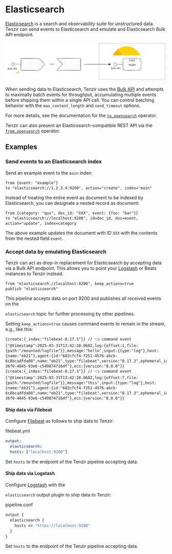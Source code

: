 # Elasticsearch

[Elasticsearch](https://www.elastic.co/elasticsearch) is a search and observability suite for unstructured data. Tenzir can send events to Elasticsearch and emulate and Elasticsearch Bulk API endpoint.

![How to send and receive data](/pr-preview/pr-116/_astro/elasticsearch.G89ivtEj_19DKCs.svg)

When sending data to Elasticsearch, Tenzir uses the [Bulk API](https://www.elastic.co/guide/en/elasticsearch/reference/current/docs-bulk.html) and attempts to maximally batch events for throughput, accumulating multiple events before shipping them within a single API call. You can control batching behavior with the `max_content_length` and `send_timeout` options.

For more details, see the documentation for the [`to_opensearch`](/reference/operators/to_opensearch) operator.

Tenzir can also present an Elasticsearch-compatible REST API via the [`from_opensearch`](/reference/operators/from_opensearch) operator.

## Examples

### Send events to an Elasticsearch index

Send an example event to the `main` index:

```tql
from {event: "example"}
to "elasticsearch://1.2.3.4:9200", action="create", index="main"
```

Instead of treating the entire event as document to be indexed by Elasticsearch, you can designate a nested record as document:

```tql
from {category: "qux", doc_id: "XXX", event: {foo: "bar"}}
to "elasticsearch://localhost:9200", id=doc_id, doc=event, action="update", index=category
```

The above example updates the document with ID `XXX` with the contents from the nested field `event`.

### Accept data by emulating Elasticsearch

Tenzir can act as drop-in replacement for Elasticsearch by accepting data via a Bulk API endpoint. This allows you to point your [Logstash](https://www.elastic.co/logstash) or Beats instances to Tenzir instead.

```tql
from "elasticsearch://localhost:9200", keep_actions=true
publish "elasticsearch"
```

This pipeline accepts data on port 9200 and publishes all received events on the

`elasticsearch` topic for further processing by other pipelines.

Setting `keep_actions=true` causes command events to remain in the stream, e.g., like this:

```tql
{create:{_index:"filebeat-8.17.3"}} // 👈 command event
{"@timestamp":2025-03-31T13:42:28.068Z,log:{offset:1,file:{path:"/mounted/logfile"}},message:"hello",input:{type:"log"},host:{name:"eb21"},agent:{id:"682cfcf4-f251-4576-abcb-6c8bcadfda08",name:"eb21",type:"filebeat",version:"8.17.3",ephemeral_id:"17f74f6e-36f0-4045-93e6-c549874716df"},ecs:{version:"8.0.0"}}
{create:{_index:"filebeat-8.17.3"}} // 👈 command event
{"@timestamp":2025-03-31T13:42:28.068Z,log:{offset:7,file:{path:"/mounted/logfile"}},message:"this",input:{type:"log"},host:{name:"eb21"},agent:{id:"682cfcf4-f251-4576-abcb-6c8bcadfda08",name:"eb21",type:"filebeat",version:"8.17.3",ephemeral_id:"17f74f6e-36f0-4045-93e6-c549874716df"},ecs:{version:"8.0.0"}}
```

#### Ship data via Filebeat

Configure [Filebeat](https://www.elastic.co/beats/filebeat) as follows to ship data to Tenzir:

filebeat.yml

```yaml
output:
  elasticsearch:
  hosts: ["localhost:9200"]
```

Set `hosts` to the endpoint of the Tenzir pipeline accepting data.

#### Ship data via Logstash

Configure [Logstash](https://www.elastic.co/guide/en/logstash/current/plugins-outputs-elasticsearch.html) with the

`elasticsearch` output plugin to ship data to Tenzir:

pipeline.conf

```javascript
output {
  elasticsearch {
    hosts => "https://localhost:9200"
  }
}
```

Set `hosts` to the endpoint of the Tenzir pipeline accepting data.